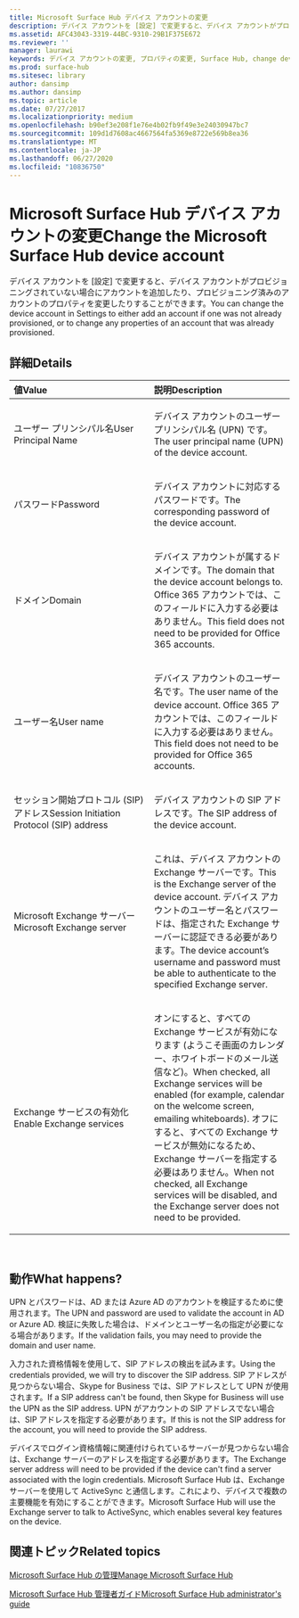 ```yaml
---
title: Microsoft Surface Hub デバイス アカウントの変更
description: デバイス アカウントを [設定] で変更すると、デバイス アカウントがプロビジョニングされていない場合にアカウントを追加したり、プロビジョニング済みのアカウントのプロパティを変更したりすることができます。
ms.assetid: AFC43043-3319-44BC-9310-29B1F375E672
ms.reviewer: ''
manager: laurawi
keywords: デバイス アカウントの変更, プロパティの変更, Surface Hub, change device account, change properties, Surface Hub
ms.prod: surface-hub
ms.sitesec: library
author: dansimp
ms.author: dansimp
ms.topic: article
ms.date: 07/27/2017
ms.localizationpriority: medium
ms.openlocfilehash: b90ef3e208f1e76e4b02fb9f49e3e24030947bc7
ms.sourcegitcommit: 109d1d7608ac4667564fa5369e8722e569b8ea36
ms.translationtype: MT
ms.contentlocale: ja-JP
ms.lasthandoff: 06/27/2020
ms.locfileid: "10836750"
---
```

# <span data-ttu-id="60660-104">Microsoft Surface Hub デバイス アカウントの変更</span><span class="sxs-lookup"><span data-stu-id="60660-104">Change the Microsoft Surface Hub device account</span></span>


<span data-ttu-id="60660-105">デバイス アカウントを [設定] で変更すると、デバイス アカウントがプロビジョニングされていない場合にアカウントを追加したり、プロビジョニング済みのアカウントのプロパティを変更したりすることができます。</span><span class="sxs-lookup"><span data-stu-id="60660-105">You can change the device account in Settings to either add an account if one was not already provisioned, or to change any properties of an account that was already provisioned.</span></span>

## <span data-ttu-id="60660-106">詳細</span><span class="sxs-lookup"><span data-stu-id="60660-106">Details</span></span>


<table>
<colgroup>
<col width="50%" />
<col width="50%" />
</colgroup>
<thead>
<tr class="header">
<th align="left"><span data-ttu-id="60660-107">値</span><span class="sxs-lookup"><span data-stu-id="60660-107">Value</span></span></th>
<th align="left"><span data-ttu-id="60660-108">説明</span><span class="sxs-lookup"><span data-stu-id="60660-108">Description</span></span></th>
</tr>
</thead>
<tbody>
<tr class="odd">
<td align="left"><p><span data-ttu-id="60660-109">ユーザー プリンシパル名</span><span class="sxs-lookup"><span data-stu-id="60660-109">User Principal Name</span></span></p></td>
<td align="left"><p><span data-ttu-id="60660-110">デバイス アカウントのユーザー プリンシパル名 (UPN) です。</span><span class="sxs-lookup"><span data-stu-id="60660-110">The user principal name (UPN) of the device account.</span></span></p></td>
</tr>
<tr class="even">
<td align="left"><p><span data-ttu-id="60660-111">パスワード</span><span class="sxs-lookup"><span data-stu-id="60660-111">Password</span></span></p></td>
<td align="left"><p><span data-ttu-id="60660-112">デバイス アカウントに対応するパスワードです。</span><span class="sxs-lookup"><span data-stu-id="60660-112">The corresponding password of the device account.</span></span></p></td>
</tr>
<tr class="odd">
<td align="left"><p><span data-ttu-id="60660-113">ドメイン</span><span class="sxs-lookup"><span data-stu-id="60660-113">Domain</span></span></p></td>
<td align="left"><p><span data-ttu-id="60660-114">デバイス アカウントが属するドメインです。</span><span class="sxs-lookup"><span data-stu-id="60660-114">The domain that the device account belongs to.</span></span> <span data-ttu-id="60660-115">Office 365 アカウントでは、このフィールドに入力する必要はありません。</span><span class="sxs-lookup"><span data-stu-id="60660-115">This field does not need to be provided for Office 365 accounts.</span></span></p></td>
</tr>
<tr class="even">
<td align="left"><p><span data-ttu-id="60660-116">ユーザー名</span><span class="sxs-lookup"><span data-stu-id="60660-116">User name</span></span></p></td>
<td align="left"><p><span data-ttu-id="60660-117">デバイス アカウントのユーザー名です。</span><span class="sxs-lookup"><span data-stu-id="60660-117">The user name of the device account.</span></span> <span data-ttu-id="60660-118">Office 365 アカウントでは、このフィールドに入力する必要はありません。</span><span class="sxs-lookup"><span data-stu-id="60660-118">This field does not need to be provided for Office 365 accounts.</span></span></p></td>
</tr>
<tr class="odd">
<td align="left"><p><span data-ttu-id="60660-119">セッション開始プロトコル (SIP) アドレス</span><span class="sxs-lookup"><span data-stu-id="60660-119">Session Initiation Protocol (SIP) address</span></span></p></td>
<td align="left"><p><span data-ttu-id="60660-120">デバイス アカウントの SIP アドレスです。</span><span class="sxs-lookup"><span data-stu-id="60660-120">The SIP address of the device account.</span></span></p></td>
</tr>
<tr class="even">
<td align="left"><p><span data-ttu-id="60660-121">Microsoft Exchange サーバー</span><span class="sxs-lookup"><span data-stu-id="60660-121">Microsoft Exchange server</span></span></p></td>
<td align="left"><p><span data-ttu-id="60660-122">これは、デバイス アカウントの Exchange サーバーです。</span><span class="sxs-lookup"><span data-stu-id="60660-122">This is the Exchange server of the device account.</span></span> <span data-ttu-id="60660-123">デバイス アカウントのユーザー名とパスワードは、指定された Exchange サーバーに認証できる必要があります。</span><span class="sxs-lookup"><span data-stu-id="60660-123">The device account’s username and password must be able to authenticate to the specified Exchange server.</span></span></p></td>
</tr>
<tr class="odd">
<td align="left"><p><span data-ttu-id="60660-124">Exchange サービスの有効化</span><span class="sxs-lookup"><span data-stu-id="60660-124">Enable Exchange services</span></span></p></td>
<td align="left"><p><span data-ttu-id="60660-125">オンにすると、すべての Exchange サービスが有効になります (ようこそ画面のカレンダー、ホワイトボードのメール送信など)。</span><span class="sxs-lookup"><span data-stu-id="60660-125">When checked, all Exchange services will be enabled (for example, calendar on the welcome screen, emailing whiteboards).</span></span> <span data-ttu-id="60660-126">オフにすると、すべての Exchange サービスが無効になるため、Exchange サーバーを指定する必要はありません。</span><span class="sxs-lookup"><span data-stu-id="60660-126">When not checked, all Exchange services will be disabled, and the Exchange server does not need to be provided.</span></span></p></td>
</tr>
</tbody>
</table>

 

## <span data-ttu-id="60660-127">動作</span><span class="sxs-lookup"><span data-stu-id="60660-127">What happens?</span></span>


<span data-ttu-id="60660-128">UPN とパスワードは、AD または Azure AD のアカウントを検証するために使用されます。</span><span class="sxs-lookup"><span data-stu-id="60660-128">The UPN and password are used to validate the account in AD or Azure AD.</span></span> <span data-ttu-id="60660-129">検証に失敗した場合は、ドメインとユーザー名の指定が必要になる場合があります。</span><span class="sxs-lookup"><span data-stu-id="60660-129">If the validation fails, you may need to provide the domain and user name.</span></span>

<span data-ttu-id="60660-130">入力された資格情報を使用して、SIP アドレスの検出を試みます。</span><span class="sxs-lookup"><span data-stu-id="60660-130">Using the credentials provided, we will try to discover the SIP address.</span></span> <span data-ttu-id="60660-131">SIP アドレスが見つからない場合、Skype for Business では、SIP アドレスとして UPN が使用されます。</span><span class="sxs-lookup"><span data-stu-id="60660-131">If a SIP address can't be found, then Skype for Business will use the UPN as the SIP address.</span></span> <span data-ttu-id="60660-132">UPN がアカウントの SIP アドレスでない場合は、SIP アドレスを指定する必要があります。</span><span class="sxs-lookup"><span data-stu-id="60660-132">If this is not the SIP address for the account, you will need to provide the SIP address.</span></span>

<span data-ttu-id="60660-133">デバイスでログイン資格情報に関連付けられているサーバーが見つからない場合は、Exchange サーバーのアドレスを指定する必要があります。</span><span class="sxs-lookup"><span data-stu-id="60660-133">The Exchange server address will need to be provided if the device can't find a server associated with the login credentials.</span></span> <span data-ttu-id="60660-134">Microsoft Surface Hub は、Exchange サーバーを使用して ActiveSync と通信します。これにより、デバイスで複数の主要機能を有効にすることができます。</span><span class="sxs-lookup"><span data-stu-id="60660-134">Microsoft Surface Hub will use the Exchange server to talk to ActiveSync, which enables several key features on the device.</span></span>

## <span data-ttu-id="60660-135">関連トピック</span><span class="sxs-lookup"><span data-stu-id="60660-135">Related topics</span></span>


[<span data-ttu-id="60660-136">Microsoft Surface Hub の管理</span><span class="sxs-lookup"><span data-stu-id="60660-136">Manage Microsoft Surface Hub</span></span>](manage-surface-hub.md)

[<span data-ttu-id="60660-137">Microsoft Surface Hub 管理者ガイド</span><span class="sxs-lookup"><span data-stu-id="60660-137">Microsoft Surface Hub administrator's guide</span></span>](surface-hub-administrators-guide.md)

 

 





